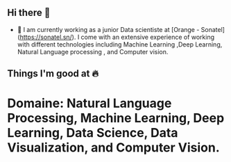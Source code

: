 ## Hi there 👋  
- 👀 I am currently working as a junior Data scientiste at [Orange - Sonatel] (https://sonatel.sn/). I come with an extensive experience of working with different technologies        including Machine Learning ,Deep Learning, Natural Language processing , and Computer vision.
## Things I'm good at 🔥
# Domaine:  Natural Language Processing, Machine Learning, Deep Learning, Data Science, Data Visualization, and Computer Vision.
